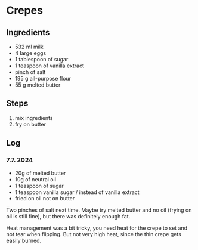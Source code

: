 # Crepes


## Ingredients

- 532 ml milk
- 4 large eggs
- 1 tablespoon of sugar
- 1 teaspoon of vanilla extract
- pinch of salt
- 195 g all-purpose flour
- 55 g melted butter

## Steps

1. mix ingredients
2. fry on butter

## Log

### 7.7. 2024

- 20g of melted butter
- 10g of neutral oil
- 1 teaspoon of sugar
- 1 teaspoon vanilla sugar / instead of vanilla extract
- fried on oil not on butter

Two pinches of salt next time. Maybe try melted butter and no oil (frying on oil
is still fine), but there was definitely enough fat.

Heat management was a bit tricky, you need heat for the crepe to set and not
tear when flipping. But not very high heat, since the thin crepe gets easily
burned.
